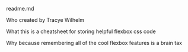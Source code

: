 readme.md

Who
created by Tracye Wilhelm

What
this is a cheatsheet for storing helpful flexbox css code

Why
because remembering all of the cool flexbox features is a brain tax
